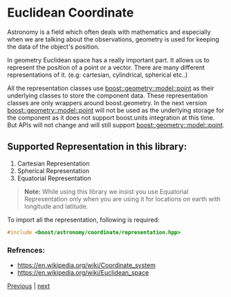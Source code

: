 # Euclidean Coordinate

Astronomy is a field which often deals with mathematics and especially when we are talking about the observations, geometry is used for keeping the data of the object's position.

In geometry Euclidean space has a really important part. It allows us to represent the position of a point or a vector. There are many different representations of it. (e.g: cartesian, cylindrical, spherical etc..)

All the representation classes use [boost::geometry::model::point](https://www.boost.org/doc/libs/1_67_0/libs/geometry/doc/html/geometry/reference/models/model_point.html) as their underlying classes to store the component data. These representation classes are only wrappers around boost.geometry. In the next version [boost::geometry::model::point](https://www.boost.org/doc/libs/1_67_0/libs/geometry/doc/html/geometry/reference/models/model_point.html) will not be used as the underlying storage for the component as it does not support boost.units integration at this time. But APIs will not change and will still support [boost::geometry::model::point](https://www.boost.org/doc/libs/1_67_0/libs/geometry/doc/html/geometry/reference/models/model_point.html).

## Supported Representation in this library:
1. Cartesian Representation
2. Spherical Representation
3. Equatorial Representation

>**Note:** While using this library we insist you use Equatorial Representation only when you are using it for locations on earth with longitude and latitude.

To import all the representation, following is required:

```c++
#include <boost/astronomy/coordinate/representation.hpp>
```

### Refrences:
* https://en.wikipedia.org/wiki/Coordinate_system
* https://en.wikipedia.org/wiki/Euclidean_space

[Previous](../index.md) | [next](coordinate_point.md)
